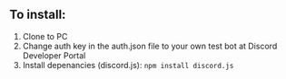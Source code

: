 ## To install:
1. Clone to PC
2. Change auth key in the auth.json file to your own test bot at Discord Developer Portal
3. Install depenancies (discord.js): `npm install discord.js`
